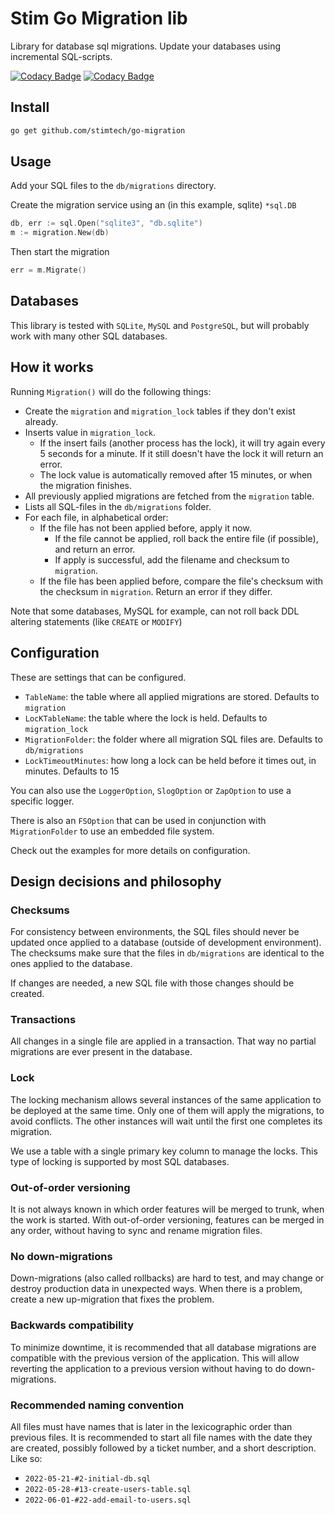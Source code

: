 # Stim Go Migration lib #
Library for database sql migrations. Update your databases using incremental SQL-scripts.

[![Codacy Badge](https://app.codacy.com/project/badge/Grade/d2560259a68c4cd4b231fdae75b35fa0)](https://www.codacy.com?utm_source=github.com&amp;utm_medium=referral&amp;utm_content=stimtech/go-migration&amp;utm_campaign=Badge_Grade)
[![Codacy Badge](https://app.codacy.com/project/badge/Coverage/d2560259a68c4cd4b231fdae75b35fa0)](https://www.codacy.com?utm_source=github.com&utm_medium=referral&utm_content=stimtech/go-migration&utm_campaign=Badge_Coverage)

## Install ##
``` bash
go get github.com/stimtech/go-migration
```

## Usage ##
Add your SQL files to the `db/migrations` directory.

Create the migration service using an (in this example, sqlite) `*sql.DB`
``` go
db, err := sql.Open("sqlite3", "db.sqlite")
m := migration.New(db)
```
Then start the migration
``` go
err = m.Migrate()
```

## Databases ##
This library is tested with `SQLite`, `MySQL` and `PostgreSQL`, but will probably work with many other SQL databases.

## How it works ##
Running `Migration()` will do the following things:

- Create the `migration` and `migration_lock` tables if they don't exist already.
- Inserts value in `migration_lock`.
    - If the insert fails (another process has the lock), it will try again every 5 seconds for a minute. If it still doesn't have the lock it will return an error.
    - The lock value is automatically removed after 15 minutes, or when the migration finishes.
- All previously applied migrations are fetched from the `migration` table.
- Lists all SQL-files in the `db/migrations` folder.
- For each file, in alphabetical order:
    - If the file has not been applied before, apply it now.
        - If the file cannot be applied, roll back the entire file (if possible), and return an error.
        - If apply is successful, add the filename and checksum to `migration`.
    - If the file has been applied before, compare the file's checksum with the checksum in `migration`. Return an error if they differ.

Note that some databases, MySQL for example, can not roll back DDL altering statements (like `CREATE` or `MODIFY`)

## Configuration ##
These are settings that can be configured.
- `TableName`: the table where all applied migrations are stored. Defaults to `migration`
- `LocKTableName`: the table where the lock is held. Defaults to `migration_lock`
- `MigrationFolder`: the folder where all migration SQL files are. Defaults to `db/migrations`
- `LockTimeoutMinutes`: how long a lock can be held before it times out, in minutes. Defaults to 15

You can also use the `LoggerOption`, `SlogOption` or `ZapOption` to use a specific logger.

There is also an `FSOption` that can be used in conjunction with `MigrationFolder` to use an embedded file system.

Check out the examples for more details on configuration.

## Design decisions and philosophy ##

### Checksums ###
For consistency between environments, the SQL files should never be updated once applied to a database (outside of development environment).
The checksums make sure that the files in `db/migrations` are identical to the ones applied to the database.

If changes are needed, a new SQL file with those changes should be created.

### Transactions ###
All changes in a single file are applied in a transaction. That way no partial migrations are ever present in the database.

### Lock ###
The locking mechanism allows several instances of the same application to be deployed at the same time.
Only one of them will apply the migrations, to avoid conflicts.
The other instances will wait until the first one completes its migration.

We use a table with a single primary key column to manage the locks.
This type of locking is supported by most SQL databases.

### Out-of-order versioning ###
It is not always known in which order features will be merged to trunk, when the work is started.
With out-of-order versioning, features can be merged in any order, without having to sync and rename migration files.

### No down-migrations ###
Down-migrations (also called rollbacks) are hard to test, and may change or destroy production data in unexpected ways.
When there is a problem, create a new up-migration that fixes the problem.

### Backwards compatibility ###
To minimize downtime, it is recommended that all database migrations are compatible with the previous version of the application.
This will allow reverting the application to a previous version without having to do down-migrations.

### Recommended naming convention ###
All files must have names that is later in the lexicographic order than previous files. 
It is recommended to start all file names with the date they are created, possibly followed by a ticket number, and a short description.
Like so:

- `2022-05-21-#2-initial-db.sql`
- `2022-05-28-#13-create-users-table.sql`
- `2022-06-01-#22-add-email-to-users.sql`
